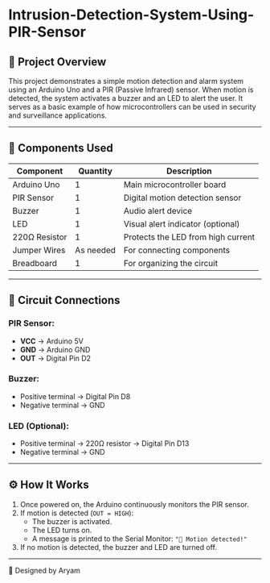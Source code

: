 # Intrusion-Detection-System-Using-PIR-Sensor

## 📘 Project Overview
This project demonstrates a simple motion detection and alarm system using an Arduino Uno and a PIR (Passive Infrared) sensor. When motion is detected, the system activates a buzzer and an LED to alert the user. It serves as a basic example of how microcontrollers can be used in security and surveillance applications.

---

## 🧰 Components Used

| Component         | Quantity | Description                                 |
|-------------------|----------|---------------------------------------------|
| Arduino Uno       | 1        | Main microcontroller board                  |
| PIR Sensor        | 1        | Digital motion detection sensor             |
| Buzzer            | 1        | Audio alert device                          |
| LED               | 1        | Visual alert indicator (optional)           |
| 220Ω Resistor     | 1        | Protects the LED from high current          |
| Jumper Wires      | As needed | For connecting components                   |
| Breadboard        | 1        | For organizing the circuit                  |

---

## 🔌 Circuit Connections

### PIR Sensor:
- **VCC** → Arduino 5V
- **GND** → Arduino GND
- **OUT** → Digital Pin D2

### Buzzer:
- Positive terminal → Digital Pin D8  
- Negative terminal → GND

### LED (Optional):
- Positive terminal → 220Ω resistor → Digital Pin D13  
- Negative terminal → GND

---

## ⚙️ How It Works

1. Once powered on, the Arduino continuously monitors the PIR sensor.
2. If motion is detected (`OUT = HIGH`):
   - The buzzer is activated.
   - The LED turns on.
   - A message is printed to the Serial Monitor: `"🚨 Motion detected!"`
3. If no motion is detected, the buzzer and LED are turned off.

---
🎨 Designed by Aryam
